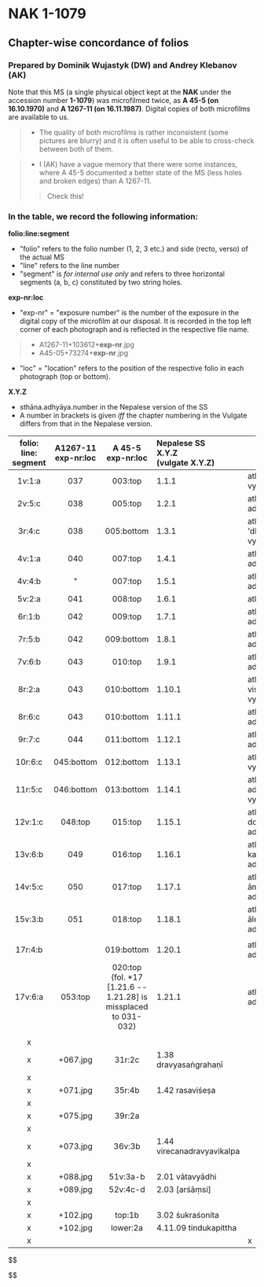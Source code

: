 
# NAK 1-1079

## Chapter-wise concordance of folios

### Prepared by Dominik Wujastyk (DW) and Andrey Klebanov (AK)

Note that this MS (a single physical object kept at the **NAK** under the accession number **1-1079**) was microfilmed twice, as **A 45-5 (on 16.10.1970)** and **A 1267-11 (on 16.11.1987)**. Digital copies of both microfilms are available to us.

> - The quality of both microfilms is rather inconsistent (some pictures are blurry) and it is often useful to be able to cross-check between both of them.

> - I (AK) have a vague memory that there were some instances, where A 45-5 documented a better state of the MS (less holes and broken edges) than A 1267-11.
>
> > Check this! 



### In the table, we record the following information:

**folio:line:segment**

  - "folio" refers to the folio number (1, 2, 3 etc.) and side (recto, verso) of the actual MS 
  - "line" refers to the line number
  - "segment" is *for internal use only* and refers to three horizontal segments (a, b, c) constituted by two string holes. 

**exp-nr:loc**

  - "exp-nr" = "exposure number" is the number of the exposure in the digital copy of the microfilm at our disposal. It is recorded in the top left corner of each photograph and is reflected in the respective file name.
  > - A1267-11+103612+**exp-nr**.jpg
  > - A45-05+73274+**exp-nr**.jpg
  - "loc" = "location" refers to the position of the respective folio in each photograph (top or bottom).

**X.Y.Z**

  - sthāna.adhyāya.number in the Nepalese version of the SS
  - A number in brackets is given *iff* the chapter numbering in the Vulgate differs from that in the Nepalese version.



| folio:<br />line:<br />segment | A1267-11<br />exp-nr:loc | A 45-5<br />exp-nr:loc | Nepalese SS<br/> X.Y.Z<br/>(vulgate X.Y.Z) | text |
| :---:| :---------------------: | :--------: | :------------------------- | ---- |
| 1v:1:a | 037 |    003:top    | 1.1.1 | athāto vedotpattim ādhyāyaṃ vyākhyāsyāmaḥ // |
| 2v:5:c |                038 |   005:top   | 1.2.1      | athātaḥ śiśyopanayanīyam adhyāyaṃ vyā // |
| 3r:4:c |                038 |   005:bottom   | 1.3.1                       | athato 'dhyāyanasampradānīyaṃ vyā // |
| 4v:1:a |               040 | 007:top | 1.4.1     | athātaḥ pravacīnīyam [!] adhyāyaṃ vyākhyā // |
|  4v:4:b  |                     " |   007:top     | 1.5.1    | athāto gropaharaṇīyam adhyāyaṃ vyā // |
| 5v:2:a |               041 |                    008:top                     | 1.6.1          | athāto[!] ṛtucaryāṃ vyā // |
| 6r:1:b | 042 | 009:top | 1.7.1 | athāto yantravidhim adhyāyaṃ vyākhyāsyāmaḥ // |
| 7r:5:b | 042 | 009:bottom | 1.8.1 | athātaḥ śastravicāraṇīyam adhyāyaṃ vyākhyāsyām [!] / |
| 7v:6:b | 043 | 010:top               | 1.9.1 | athāto yogyāsūtrīyam adhyāyaṃ vyā // |
| 8r:2:a | 043 | 010:bottom | 1.10.1 | athāto viśikhyānupraveśīṇīyaṃ [!} vyākhyā // |
| 8r:6:c | 043 | 010:bottom | 1.11.1 | athātaḥ kṣārapākavidhim adhyāyaṃ vyākhyā // |
| 9r:7:c | 044 | 011:bottom | 1.12.1 | athātaḥ [!] agnikarmavidhim adhyāyaṃ vyākhyāsyāmaḥ // |
| 10r:6:c | 045:bottom | 012:bottom | 1.13.1 | athāto jalāyukādhyāyam [!] vyākhyāsyāmaḥ  // |
|            11r:5:c             | 046:bottom | 013:bottom | 1.14.1 | athāta [!] śoṇitavarṇṇanīyam adhya~~mā~~yaṃ vyākhyāsyāmaḥ |
| 12v:1:c | 048:top | 015:top | 1.15.1 | athāto doṣadhātumālakṣayavṛddhim adhyāyaṃ vyākhyāsyāmaḥ / |
| 13v:6:b | 049 | 016:top | 1.16.1 | athātaḥ karṇṇavyadhaba[ndhavi]dhim adhyāyaṃ vyā // |
| 14v:5:c | 050 | 017:top | 1.17.1 | athātaḥ [!] āmapakvamaṣanīyam [!] adhyāyaṃ vyā / |
| 15v:3:b | 051 |        018:top         | 1.18.1 | athāta ālepavraṇabandhavidhim adhyāyaṃ vyākhyāsyāmaḥ |
| | | | | |
| 17r:4:b | | 019:bottom | 1.20.1 | athāto hitīhitīyam [!] adhyāyaṃ vyākhyāsyāmaḥ / |
| 17v:6:a | 053:top | 020:top (fol. *17 [1.21.6 -- 1.21.28] is missplaced to 031-032) | 1.21.1 | athāto vraṇapraśnam adhyāyam vyākhyāsyāmaḥ / |
|  |  |                        |  |  |
| x |            |                            |       ||
| x | +067.jpg |   31r:2c                   | 1.38 dravyasaṅgrahaṇī      |      |
| x |                         |            |                            |      |
| x |                +071.jpg |   35r:4b   | 1.42 rasaviśeṣa            |      |
| x |                         |            |                            |      |
| x |                +075.jpg |   39r:2a   |                            |      |
| x |                         |            |                            |      |
| x |                +073.jpg |   36v:3b   | 1.44 virecanadravyavikalpa |      |
| x |                         |            |                            |      |
| x |                +088.jpg |  51v:3a-b  | 2.01 vātavyādhi             |      |
| x |                +089.jpg |  52v:4c-d  | 2.03 [arśāṃsi]              |      |
| x |                         |            |                            |      |
| x |                +102.jpg |   top:1b   | 3.02 śukraśonita            |      |
| x |                +102.jpg |  lower:2a  | 4.11.09 tindukapittha       |      |
|               x                |                          |                        |                                            | x |






$$

$$

